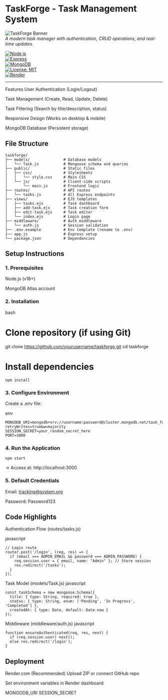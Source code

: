 # TaskForge - Task Management System  

![TaskForge Banner](https://via.placeholder.com/1200x400?text=TaskForge+Banner)  
*A modern task manager with authentication, CRUD operations, and real-time updates.*  

[![Node.js](https://img.shields.io/badge/Node.js-18%2B-339933?logo=node.js)](https://nodejs.org/)  
[![Express](https://img.shields.io/badge/Express-4.x-000000?logo=express)](https://expressjs.com/)  
[![MongoDB](https://img.shields.io/badge/MongoDB-Atlas-47A248?logo=mongodb)](https://www.mongodb.com/atlas)  
[![License: MIT](https://img.shields.io/badge/License-MIT-yellow.svg)](LICENSE)  
[![Render](https://img.shields.io/badge/Deployed_on-Render-5f45bb?logo=render)](https://render.com)  

---

Features
User Authentication (Login/Logout)

Task Management (Create, Read, Update, Delete)

Task Filtering (Search by title/description, status)

Responsive Design (Works on desktop & mobile)

MongoDB Database (Persistent storage)



## File Structure

```plaintext
taskforge/
├── models/               # Database models
│   └── Task.js           # Mongoose schema and queries
├── public/               # Static files
│   ├── css/              # Stylesheets
│   │   └── style.css     # Main CSS
│   └── js/               # Client-side scripts
│       └── main.js       # Frontend logic
├── routes/               # API routes
│   └── tasks.js          # All Express endpoints
├── views/                # EJS templates
│   ├── tasks.ejs         # Task dashboard
│   ├── add-task.ejs      # Task creation form
│   ├── edit-task.ejs     # Task editor
│   └── index.ejs         # Login page
├── middleware/           # Auth middleware
│   └── auth.js           # Session validation
├── .env.example          # Env template (rename to .env)
├── app.js                # Express setup
└── package.json          # Dependencies

```

## Setup Instructions

### 1. Prerequisites

Node.js (v18+)

MongoDB Atlas account


### 2. Installation
bash

# Clone repository (if using Git)
git clone https://github.com/yourusername/taskforge.git
cd taskforge

# Install dependencies
```
npm install
```

### 3. Configure Environment
Create a .env file:

env
```
MONGODB_URI=mongodb+srv://username:password@cluster.mongodb.net/task_forge?retryWrites=true&w=majority
SESSION_SECRET=your_random_secret_here
PORT=3000

```
### 4. Run the Application
```
npm start
```
→ Access at: http://localhost:3000


### 5. Default Credentials
Email: tracking@system.org

Password: Password123


## Code Highlights

Authentication Flow (routes/tasks.js)

javascript

```
// Login route
router.post('/login', (req, res) => {
  if (email === ADMIN_EMAIL && password === ADMIN_PASSWORD) {
    req.session.user = { email, name: "Admin" }; // Store session
    res.redirect('/tasks');
  }
});
```

Task Model (models/Task.js)
javascript

```
const taskSchema = new mongoose.Schema({
  title: { type: String, required: true },
  status: { type: String, enum: ['Pending', 'In Progress', 'Completed'] },
  createdAt: { type: Date, default: Date.now }
});
```

Middleware (middleware/auth.js)
javascript

```
function ensureAuthenticated(req, res, next) {
  if (req.session.user) next(); 
  else res.redirect('/login');
}
```

## Deployment
Render.com (Recommended)
Upload ZIP or connect GitHub repo

Set environment variables in Render dashboard:

MONGODB_URI
SESSION_SECRET


